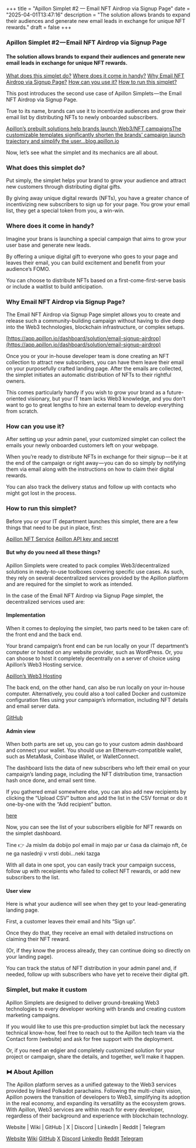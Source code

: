 +++
title = "Apillon Simplet #2 — Email NFT Airdrop via Signup Page"
date = "2025-04-01T13:47:16"
description = "The solution allows brands to expand their audiences and generate new email leads in exchange for unique NFT rewards."
draft = false
+++

### Apillon Simplet #2 — Email NFT Airdrop via Signup Page


#### The solution allows brands to expand their audiences and generate new email leads in exchange for unique NFT rewards.

[What does this simplet do?](#1cb9)
[Where does it come in handy?](#3fa7)
[Why Email NFT Airdrop via Signup Page?](#42da)
[How can you use it?](#cb8d)
[How to run this simplet?](#e22b)

This post introduces the second use case of Apillon Simplets — the Email NFT Airdrop via Signup Page.


True to its name, brands can use it to incentivize audiences and grow their email list by distributing NFTs to newly onboarded subscribers.

[Apillon’s prebuilt solutions help brands launch Web3/NFT campaignsThe customizable templates significantly shorten the brands’ campaign launch trajectory and simplify the user…blog.apillon.io](https://blog.apillon.io/apillons-prebuilt-solutions-help-brands-launch-web3-nft-campaigns-be2415ccb9ce)

Now, let’s see what the simplet and its mechanics are all about.


### What does this simplet do?


Put simply, the simplet helps your brand to grow your audience and attract new customers through distributing digital gifts.


By giving away unique digital rewards (NFTs), you have a greater chance of incentivizing new subscribers to sign up for your page. You grow your email list, they get a special token from you, a win-win.


### Where does it come in handy?


Imagine your brans is launching a special campaign that aims to grow your user base and generate new leads.


By offering a unique digital gift to everyone who goes to your page and leaves their email, you can build excitement and benefit from your audience’s FOMO.


You can choose to distribute NFTs based on a first-come-first-serve basis or include a waitlist to build anticipation.


### Why Email NFT Airdrop via Signup Page?


The Email NFT Airdrop via Signup Page simplet allows you to create and release such a community-building campaign without having to dive deep into the Web3 technologies, blockchain infrastructure, or complex setups.

[https://app.apillon.io/dashboard/solution/email-signup-airdrop](https://app.apillon.io/dashboard/solution/email-signup-airdrop)

Once you or your in-house developer team is done creating an NFT collection to attract new subscribers, you can have them leave their email on your purposefully crafted landing page. After the emails are collected, the simplet initiates an automatic distribution of NFTs to their rightful owners.


This comes particularly handy if you wish to grow your brand as a future-oriented visionary, but your IT team lacks Web3 knowledge, and you don’t want to go to great lengths to hire an external team to develop everything from scratch.


### How can you use it?


After setting up your admin panel, your customized simplet can collect the emails your newly onboarded customers left on your webpage.


When you’re ready to distribute NFTs in exchange for their signup — be it at the end of the campaign or right away — you can do so simply by notifying them via email along with the instructions on how to claim their digital rewards.


You can also track the delivery status and follow up with contacts who might got lost in the process.


### How to run this simplet?


Before you or your IT department launches this simplet, there are a few things that need to be put in place, first:

[Apillon NFT Service](https://app.apillon.io/dashboard/service/nft)
[Apillon API key and secret](https://app.apillon.io/dashboard/api-keys)

#### But why do you need all these things?


Apillon Simplets were created to pack complex Web3/decentralized solutions in ready-to-use toolboxes covering specific use cases. As such, they rely on several decentralized services provided by the Apillon platform and are required for the simplet to work as intended.


In the case of the Email NFT Airdrop via Signup Page simplet, the decentralized services used are:


#### Implementation


When it comes to deploying the simplet, two parts need to be taken care of: the front end and the back end.


Your brand campaign’s front end can be run locally on your IT department’s computer or hosted on any website provider, such as WordPress. Or, you can shoose to host it completely decentrally on a server of choice using Apillon’s Web3 Hosting service.

[Apillon’s Web3 Hosting](https://app.apillon.io/dashboard/service/hosting)

The back end, on the other hand, can also be run locally on your in-house computer. Alternatively, you could also a tool called Docker and customize configuration files using your campaign’s information, including NFT details and email server data.

[GitHub](https://github.com/Apillon/ps-signup-email-airdrop)

#### Admin view


When both parts are set up, you can go to your custom admin dashboard and connect your wallet. You should use an Ethereum-compatible wallet, such as MetaMask, Coinbase Wallet, or WalletConnect.


The dashboard lists the data of new subscribers who left their email on your campaign’s landing page, including the NFT distribution time, transaction hash once done, and email sent time.


If you gathered email somewhere else, you can also add new recipients by clicking the “Upload CSV” button and add the list in the CSV format or do it one-by-one with the “Add recipient” button.

[here](https://signup-airdrop-app.demo.apillon.io/files/example.csv)

Now, you can see the list of your subscribers eligible for NFT rewards on the simplet dashboard.


Tine 👉 Ja mislm da dobijo pol email in majo par ur časa da claimajo nft, če ne ga naslednji v vrsti dobi…neki tazga


With all data in one spot, you can easily track your campaign success, follow up with receipients who failed to collect NFT rewards, or add new subscribers to the list.


#### User view


Here is what your audience will see when they get to your lead-generating landing page.


First, a customer leaves their email and hits “Sign up”.


Once they do that, they receive an email with detailed instructions on claiming their NFT reward.


(Or, if they know the process already, they can continue doing so directly on your landing page).


You can track the status of NFT distribution in your admin panel and, if needed, follow up with subscribers who have yet to receive their digital gift.


### Simplet, but make it custom


Apillon Simplets are designed to deliver ground-breaking Web3 technologies to every developer working with brands and creating custom marketing campaigns.


If you would like to use this pre-production simplet but lack the necessary technical know-how, feel free to reach out to the Apillon tech team via the Contact form (website) and ask for free support with the deployment.


Or, if you need an edgier and completely customized solution for your project or campaign, share the details, and together, we’ll make it happen.


### ⧓ About Apillon


The Apillon platform serves as a unified gateway to the Web3 services provided by linked Polkadot parachains. Following the multi-chain vision, Apillon powers the transition of developers to Web3, simplifying its adoption in the real economy, and expanding its versatility as the ecosystem grows. With Apillon, Web3 services are within reach for every developer, regardless of their background and experience with blockchain technology.


Website | Wiki | GitHub | X | Discord | LinkedIn | Reddit | Telegram

[Website](https://apillon.io/)
[Wiki](https://wiki.apillon.io/)
[GitHub](https://github.com/Apillon)
[X](https://twitter.com/apillon)
[Discord](https://discord.gg/apillon)
[LinkedIn](https://www.linkedin.com/company/apillon/)
[Reddit](https://www.reddit.com/r/apillon/)
[Telegram](https://t.me/Apillon)